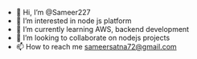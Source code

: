 - 👋 Hi, I’m @Sameer227
- 👀 I’m interested in node js platform
- 🌱 I’m currently learning AWS, backend development
- 💞️ I’m looking to collaborate on nodejs projects
- 📫 How to reach me sameersatna72@gmail.com

<!---
Sameer227/Sameer227 is a ✨ special ✨ repository because its `README.md` (this file) appears on your GitHub profile.
You can click the Preview link to take a look at your changes.
--->
